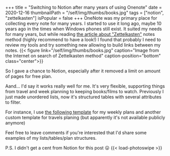 +++
title = "Switching to Notion after many years of using Onenote"
date = 2020-12-16
thumbnailPath = "/self/img/thumbs/books.jpg"
tags = ["notion", "zettelkasten"]
isPopular = false
+++
OneNote was my primary place for collecting every note for many years.
I started to use it long ago, maybe 10 years ago in the times when Windows phones still exist.
It suited my needs for many years, but while reading
[the article about "Zettelkasten"](https://en.wikipedia.org/wiki/Zettelkasten) notes method
(highly recommend to have a look!) I found
that probably I need to review my tools and try something new allowing to build links between my notes.
{{< figure link="/self/img/thumbs/books.jpg"
caption="Image from the Internet on search of Zettelkasten method"
caption-position="bottom"
class="center">}}

So I gave a chance to Notion, especially after it removed a limit on amount of pages for free plan.

Aand... I'd say it works really well for me.
It's very flexible, supporting things from travel and week planning to keeping books/films to watch.
Previously I just made unordered lists, now it's structured tables with several attributes to filter.

For instance, I use [the following template](https://notionpages.com/578/weekly-planning-template/) for my weekly plans
and another custom template for travels planing (but apparently it's not available publicly anymore)

Feel free to leave comments if you're interested that I'd share some examples of my lists/tables/plan structures. 

P.S. I didn't get a cent from Notion for this post 😛
{{< load-photoswipe >}}